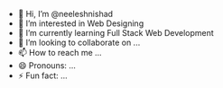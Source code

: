 - 👋 Hi, I’m @neeleshnishad
- 👀 I’m interested in Web Designing 
- 🌱 I’m currently learning Full Stack Web Development 
- 💞️ I’m looking to collaborate on ...
- 📫 How to reach me ...
- 😄 Pronouns: ...
- ⚡ Fun fact: ...

<!---
neeleshnishad/neeleshnishad is a ✨ special ✨ repository because its `README.md` (this file) appears on your GitHub profile.
You can click the Preview link to take a look at your changes.
--->
